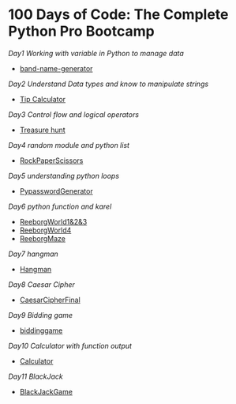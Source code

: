 # 100 Days of Code: The Complete Python Pro Bootcamp

*Day1 Working with variable in Python to manage data*
* [band-name-generator](https://github.com/haziqhazman33/100-days-of-code/tree/main/001.%20Band_name_generator)

*Day2 Understand Data types and know to manipulate strings*
* [Tip Calculator](https://github.com/haziqhazman33/100-days-of-code/tree/main/002.%20Tip_calc)
  
*Day3 Control flow and logical operators*
* [Treasure hunt](https://github.com/haziqhazman33/100-days-of-code/tree/main/003.%20Treasure%20Island%20game)
  
*Day4 random module and python list*
* [RockPaperScissors](https://github.com/haziqhazman33/100-days-of-code/tree/main/004.%20RockPaperScissor)
  
*Day5 understanding python loops*
* [PypasswordGenerator](https://github.com/haziqhazman33/100-days-of-code/tree/main/005.%20PypassGenerator)
  
*Day6 python function and karel*
* [ReeborgWorld1&2&3](https://github.com/haziqhazman33/100-days-of-code/blob/main/006.%20Reeborg%20challenge/hurdle1-3.txt)
* [ReeborgWorld4](https://github.com/haziqhazman33/100-days-of-code/blob/main/006.%20Reeborg%20challenge/hurdle%204.txt)
* [ReeborgMaze](https://github.com/haziqhazman33/100-days-of-code/blob/main/006.%20Reeborg%20challenge/reeborg_maze.txt)

*Day7 hangman*
* [Hangman](https://github.com/haziqhazman33/100-days-of-code/tree/main/007.%20hangman_game)

*Day8 Caesar Cipher*
* [CaesarCipherFinal](https://github.com/haziqhazman33/100-days-of-code/tree/main/008.%20Caesar_cipher)

*Day9 Bidding game*
* [biddinggame](https://github.com/haziqhazman33/100-days-of-code/tree/main/009.%20bidder%20game)

*Day10 Calculator with function output*
* [Calculator](https://github.com/haziqhazman33/100-days-of-code/tree/main/010.%20calculator%20with%20Output%20function)

*Day11 BlackJack*
* [BlackJackGame](https://github.com/haziqhazman33/100-days-of-code/tree/main/011.%20blackjack)
